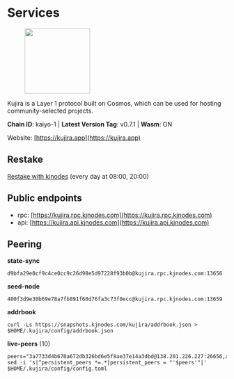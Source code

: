 # Services

<figure><img src="https://raw.githubusercontent.com/kj89/testnet_manuals/main/pingpub/logos/kujira.png" width="150" alt=""><figcaption></figcaption></figure>

Kujira is a Layer 1 protocol built on Cosmos, which can be used for  hosting community-selected projects.

**Chain ID**: kaiyo-1 | **Latest Version Tag**: v0.7.1 | **Wasm**: ON

Website: [https://kujira.app](https://kujira.app)

## Restake

[Restake with kjnodes](https://restake.app/kujira/kujiravaloper1tnuqj73jfn3724lqz34c27tuv80nv336sadqym) (every day at 08:00, 20:00)
## Public endpoints

* rpc: [https://kujira.rpc.kjnodes.com](https://kujira.rpc.kjnodes.com)
* api: [https://kujira.api.kjnodes.com](https://kujira.api.kjnodes.com)

## Peering

**state-sync**

```
d9bfa29e0cf9c4ce0cc9c26d98e5d97228f93b0b@kujira.rpc.kjnodes.com:13656
```

**seed-node**

```
400f3d9e30b69e78a7fb891f60d76fa3c73f0ecc@kujira.rpc.kjnodes.com:13659
```

**addrbook**
```
curl -Ls https://snapshots.kjnodes.com/kujira/addrbook.json > $HOME/.kujira/config/addrbook.json
```

**live-peers** (10)
```
peers="3a7733d4b670a672db326bd6e5f8ae37e14a3dbd@138.201.226.227:26656,a429a1fa5cc1e8757b6bbc3975ecc13e0ab2bf2f@95.217.228.124:11856,eb9742d81b436b95e324816794229a9efdaf8ea8@142.132.155.170:26656,4c1f4d9358118cb8917567702c12ca4f31714b32@65.108.132.107:26656,d6f2eee997d108d4fde5683e31d678427376dfce@77.68.27.75:26656,129771a48f43b83c6144c7d282ad1da62434cc07@15.204.197.12:26656,d9bfa29e0cf9c4ce0cc9c26d98e5d97228f93b0b@65.109.88.38:13656,b29969a2384159db8f8052bc118066bd067157c4@85.215.105.19:15602,0a03f5dfb5b995647808c4d100e7b98d0526302f@85.214.18.167:26656,94469c0d109e00e65d62a307f7ab3dc109c01055@65.108.238.104:11856"
sed -i 's|^persistent_peers *=.*|persistent_peers = "'$peers'"|' $HOME/.kujira/config/config.toml
```
